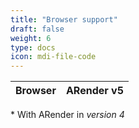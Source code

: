 ```yaml
---
title: "Browser support"
draft: false
weight: 6
type: docs
icon: mdi-file-code
---
```


| Browser                                                                     | ARender v5                                                               | 
| --------------------------------------------------------------------------- | ------------------------------------------------------------------------ |

\* With ARender in *version 4*